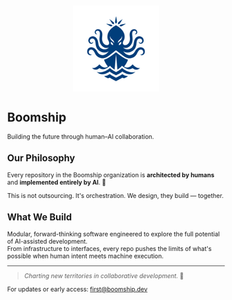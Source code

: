 <div align="center">
  <img src="boomship3.svg" alt="Boomship" width="200"/>
</div>

# Boomship

Building the future through human–AI collaboration.

## Our Philosophy

Every repository in the Boomship organization is **architected by humans** and **implemented entirely by AI**. 🐙

This is not outsourcing. It's orchestration.
We design, they build — together.

## What We Build

Modular, forward-thinking software engineered to explore the full potential of AI-assisted development.  
From infrastructure to interfaces, every repo pushes the limits of what's possible when human intent meets machine execution.

---

> *Charting new territories in collaborative development.* 🐙

For updates or early access: [first@boomship.dev](mailto:first@boomship.dev)